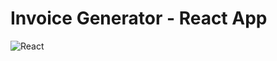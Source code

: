 # Invoice Generator - React App
![React](https://img.shields.io/badge/react-%2320232a.svg?style=for-the-badge&logo=react&logoColor=%2361DAFB) 
